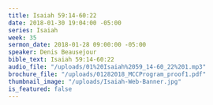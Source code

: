 ```yaml
---
title: Isaiah 59:14-60:22
date: 2018-01-30 19:04:00 -05:00
series: Isaiah
week: 35
sermon_date: 2018-01-28 09:00:00 -05:00
speaker: Denis Beausejour
bible_text: Isaiah 59:14-60:22
audio_file: "/uploads/01%20Isaiah%2059_14-60_22%201.mp3"
brochure_file: "/uploads/01282018_MCCProgram_proof1.pdf"
thumbnail_image: "/uploads/Isaiah-Web-Banner.jpg"
is_featured: false
---
```



